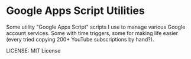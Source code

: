 ﻿# Google Apps Script Utilities

Some utility "Google Apps Script" scripts I use to manage various Google account services. Some with time triggers, some for making life easier (every tried copying 200+ YouTube subscriptions by hand?).

LICENSE: MIT License
